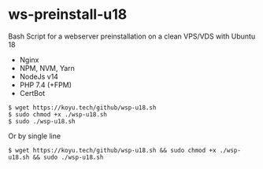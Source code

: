# ws-preinstall-u18

Bash Script for a webserver preinstallation on a clean VPS/VDS with Ubuntu 18

- Nginx
- NPM, NVM, Yarn
- NodeJs v14
- PHP 7.4 (+FPM)
- CertBot

```
$ wget https://koyu.tech/github/wsp-u18.sh
$ sudo chmod +x ./wsp-u18.sh
$ sudo ./wsp-u18.sh
```

Or by single line

```
$ wget https://koyu.tech/github/wsp-u18.sh && sudo chmod +x ./wsp-u18.sh && sudo ./wsp-u18.sh
```
